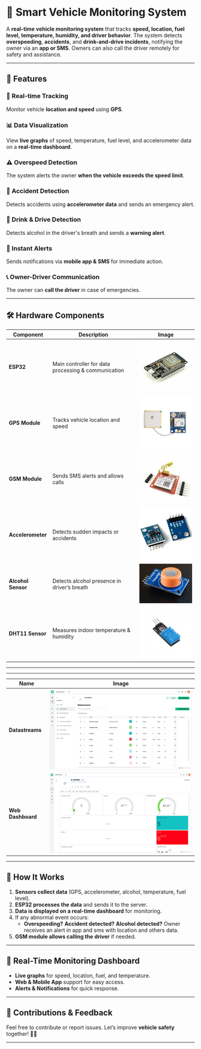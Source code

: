 # 🚗 **Smart Vehicle Monitoring System**

A **real-time vehicle monitoring system** that tracks **speed, location, fuel level, temperature, humidity, and driver behavior**. The system detects **overspeeding**, **accidents**, and **drink-and-drive incidents**, notifying the owner via an **app or SMS**. Owners can also call the driver remotely for safety and assistance.

---

## 📌 **Features**

### 📍 Real-time Tracking  
Monitor vehicle **location and speed** using **GPS**.

### 📊 Data Visualization  
View **live graphs** of speed, temperature, fuel level, and accelerometer data on a **real-time dashboard**.

### ⚠️ Overspeed Detection  
The system alerts the owner **when the vehicle exceeds the speed limit**.

### 🛑 Accident Detection  
Detects accidents using **accelerometer data** and sends an emergency alert.

### 🍻 Drink & Drive Detection  
Detects alcohol in the driver's breath and sends a **warning alert**.

### 📡 Instant Alerts  
Sends notifications via **mobile app & SMS** for immediate action.

### 📞 Owner-Driver Communication  
The owner can **call the driver** in case of emergencies.

---

## 🛠 **Hardware Components**

| Component | Description | Image |
|-----------|------------|-------|
| **ESP32** | Main controller for data processing & communication | ![ESP32](https://raw.githubusercontent.com/salman1397/Vehicle_Monitoring_System/main/images/esp32.png) |
| **GPS Module** | Tracks vehicle location and speed | ![GPS Module](https://raw.githubusercontent.com/salman1397/Vehicle_Monitoring_System/main/images/gps_module.jpg) |
| **GSM Module** | Sends SMS alerts and allows calls | ![GSM Module](https://raw.githubusercontent.com/salman1397/Vehicle_Monitoring_System/main/images/gsm_module.jpg) |
| **Accelerometer** | Detects sudden impacts or accidents | ![Accelerometer](https://raw.githubusercontent.com/salman1397/Vehicle_Monitoring_System/main/images/accelerometer.jpg) |
| **Alcohol Sensor** | Detects alcohol presence in driver’s breath | ![MQ-3 Alcohol Sensor](https://raw.githubusercontent.com/salman1397/Vehicle_Monitoring_System/main/images/alcohol_sensor.jpg) |
| **DHT11 Sensor** | Measures indoor temperature & humidity | ![DHT11 Sensor](https://raw.githubusercontent.com/salman1397/Vehicle_Monitoring_System/main/images/dht11.jpg) |

---

---
| Name | Image |
|------|-------|
| **Datastreams** | ![ESP32](https://raw.githubusercontent.com/salman1397/Vehicle_Monitoring_System/main/images/dashboard_a.png) |
| **Web Dashboard** | ![ESP32](https://raw.githubusercontent.com/salman1397/Vehicle_Monitoring_System/main/images/dashboard_b.png) |

---






## 🔄 **How It Works**

1. **Sensors collect data** (GPS, accelerometer, alcohol, temperature, fuel level).
2. **ESP32 processes the data** and sends it to the server.
3. **Data is displayed on a real-time dashboard** for monitoring.
4. If any abnormal event occurs:
   - **Overspeeding?** **Accident detected?** **Alcohol detected?** Owner receives an alert in app and sms with location and others data.
5. **GSM module allows calling the driver** if needed.

---

## 📡 **Real-Time Monitoring Dashboard**

- **Live graphs** for speed, location, fuel, and temperature.
- **Web & Mobile App** support for easy access.
- **Alerts & Notifications** for quick response.

---

## 🤝 **Contributions & Feedback**

Feel free to contribute or report issues. Let’s improve **vehicle safety** together! 🚗💨

---
